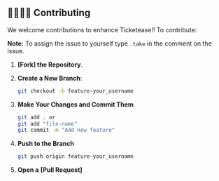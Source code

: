 ## 🫱🏼‍🫲🏻 Contributing

We welcome contributions to enhance Ticketease!! To contribute:

**Note:** To assign the issue to yourself type `.take` in the comment on the issue.

1. **[Fork] the Repository**.

2. **Create a New Branch**:

   ```bash
   git checkout -b feature-your_username

   ```

3. **Make Your Changes and Commit Them**

   ```bash
   git add . or
   git add "file-name"
   git commit -m "Add new feature"

   ```

4. **Push to the Branch**

   ```bash
   git push origin feature-your_username

   ```

5. **Open a** **[Pull Request]**
